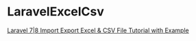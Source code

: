 # LaravelExcelCsv

[Laravel 7|8 Import Export Excel & CSV File Tutorial with Example](https://www.positronx.io/laravel-import-expert-excel-and-csv-file-tutorial-with-example/)